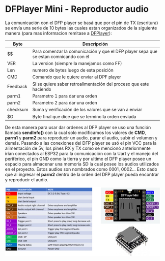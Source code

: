 
# DFPlayer Mini - Reproductor audio
La comunicación con el DFP player se basá que por el pin de TX (escritura) se envía una serie de 10 bytes las cuales estan organizados de la siguiente manera (para mas informacion remitase a [DFPlayer](/Datasheets/DFP.pdf)):


| Byte | Descripción |
| ------------- | ------------- |
|  $$ | Para comenzar la comunicación y que el DFP player sepa que se estan comnicando con él |
| VER | La version (siempre la manejamos como FF) |
| Len | numero de bytes luego de esta posición |
| CMD | Comando que le quiere enviar al DPF player  |
| Feedback | Si se quiere saber retroalimentación del proceso que este haciendo |
| parm1 | Parametro 1 para dar una orden  |
| parm2 | Parametro 2 para dar una orden  |
| checksum | Suma y verificación de los valores que se van a enviar |
| $O | Byte final que dice que se termino la orden enviada |

De esta manera para usar dar ordenes al DFP player se uso una función llamada **sendInfo()** con la cual solo modificamos los valores de **CMD**, **parm1** y **parm2** para reproducir un audio, parar el audio, subir el volumen y demás. Pasando a las conexiones del DFP player se usó el pin VCC para la alimentación de 5v, los pines RX y TX como se mencionó anteriormente irían conectados al ESP32 para la comunicación con la Uart y el manejo del periférico, el pin GND como la tierra y por ultimo el DFP player posee un espacio para almacenar una memoria SD la cual posee los audios utilizados en el proyecto. Estos audios son nombrados como 0001, 0002... Esto dado que al ingresar el **parm2** dentro de la orden del DFP player pueda encontrar y reproducir el audio.

<p align="center">
  <img src="DFP2.jpg" align="center" width = 700>
</p>

